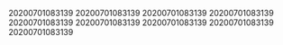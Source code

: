 20200701083139
20200701083139
20200701083139
20200701083139
20200701083139
20200701083139
20200701083139
20200701083139
20200701083139
